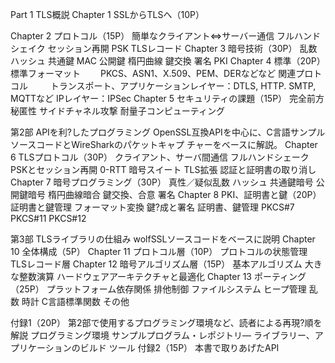 Part 1 TLS概説
Chapter 1 SSLからTLSへ（10P）

Chapter 2 プロトコル（15P）
    簡単なクライアント⇔サーバー通信
    フルハンドシェイク
    セッション再開
    PSK
    TLSレコード
Chapter 3 暗号技術（30P）
    乱数
    ハッシュ
    共通鍵
    MAC
    公開鍵
    楕円曲線
    鍵交換
    署名
    PKI
Chapter 4 標準（20P）
    標準フォーマット
    　　PKCS、ASN1、X.509、PEM、DERなどなど
    関連プロトコル
　　    トランスポート、アプリケーションレイヤー：DTLS, HTTP. SMTP, MQTTなど
    IPレイヤー：IPSec
Chapter 5 セキュリティの課題（15P）
    完全前方秘匿性
    サイドチャネル攻撃
    耐量子コンピューティング

第2部 APIを利?したプログラミング
    OpenSSL互換APIを中心に、C言語サンプルソースコードとWireSharkのパケットキャプ
    チャーをベースに解説。
Chapter 6 TLSプロトコル（30P）
    クライアント、サーバ間通信
    フルハンドシェーク
    PSKとセッション再開
    0-RTT
    暗号スイート
    TLS拡張
    認証と証明書の取り消し
Chapter 7 暗号プログラミング（30P）
    真性／疑似乱数
    ハッシュ
    共通鍵暗号
    公開鍵暗号
    楕円曲線暗合
    鍵交換、合意
    署名
Chapter 8 PKI、証明書と鍵（20P）
    証明書と鍵管理
    フォーマット変換
    鍵?成と署名
    証明書、鍵管理
    PKCS#7
    PKCS#11
    PKCS#12
    
第3部 TLSライブラリの仕組み
    wolfSSLソースコードをベースに説明
Chapter 10 全体構成（5P）
Chapter 11 プロトコル層（10P）
    プロトコルの状態管理
    TLSレコード層
Chapter 12 暗号アルゴリズム層（15P）
    基本アルゴリズム
    大きな整数演算
    ハードウェアアーキテクチャと最適化
Chapter 13 ポーティング（25P）
    プラットフォーム依存関係
    排他制御
    ファイルシステム
    ヒープ管理
    乱数
    時計
    C言語標準関数
    その他

付録1（20P）
    第2部で使用するプログラミング環境など、読者による再現?順を解説
    プログラミング環境
    サンプルプログラム・レポジトリ―
    ライブラリー、アプリケーションのビルド
    ツール
付録2（15P）
    本書で取りあげたAPI